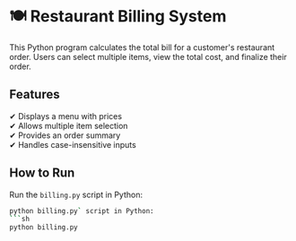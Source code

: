 # 🍽 Restaurant Billing System

This Python program calculates the total bill for a customer's restaurant order. Users can select multiple items, view the total cost, and finalize their order.

## Features
✔ Displays a menu with prices  
✔ Allows multiple item selection  
✔ Provides an order summary  
✔ Handles case-insensitive inputs  

## How to Run
Run the `billing.py` script in Python:  
```sh
python billing.py` script in Python:  
```sh
python billing.py
